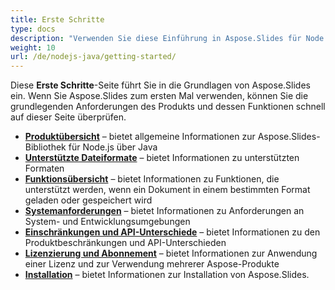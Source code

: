 ```yaml
---
title: Erste Schritte
type: docs
description: "Verwenden Sie diese Einführung in Aspose.Slides für Node.js über Java-Grundlagen, um den Wert von Aspose.Slides für Ihr Unternehmen zu erkennen."
weight: 10
url: /de/nodejs-java/getting-started/
---
```


Diese **Erste Schritte**-Seite führt Sie in die Grundlagen von Aspose.Slides ein. Wenn Sie Aspose.Slides zum ersten Mal verwenden, können Sie die grundlegenden Anforderungen des Produkts und dessen Funktionen schnell auf dieser Seite überprüfen.

- [**Produktübersicht**](/slides/de/nodejs-java/product-overview/) – bietet allgemeine Informationen zur Aspose.Slides-Bibliothek für Node.js über Java
- [**Unterstützte Dateiformate**](/slides/de/nodejs-java/supported-file-formats/) – bietet Informationen zu unterstützten Formaten
- [**Funktionsübersicht**](/slides/de/nodejs-java/features-overview/) – bietet Informationen zu Funktionen, die unterstützt werden, wenn ein Dokument in einem bestimmten Format geladen oder gespeichert wird
- [**Systemanforderungen**](/slides/de/nodejs-java/system-requirements/) – bietet Informationen zu Anforderungen an System- und Entwicklungsumgebungen
- [**Einschränkungen und API-Unterschiede**](/slides/de/nodejs-java/limitations-and-api-differences/) – bietet Informationen zu den Produktbeschränkungen und API-Unterschieden
- [**Lizenzierung und Abonnement**](/slides/de/nodejs-java/licensing) – bietet Informationen zur Anwendung einer Lizenz und zur Verwendung mehrerer Aspose-Produkte
- [**Installation**](/slides/de/nodejs-java/installation/) – bietet Informationen zur Installation von Aspose.Slides.